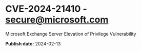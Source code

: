 # CVE-2024-21410 - secure@microsoft.com

Microsoft Exchange Server Elevation of Privilege Vulnerability

**Publish date:** 2024-02-13
